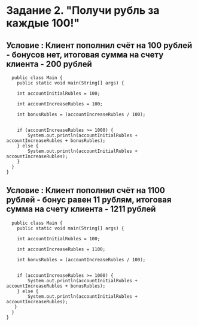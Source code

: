 # Задание 2. "Получи рубль за каждые 100!" #

## Условие : Клиент пополнил счёт на 100 рублей - бонусов нет, итоговая сумма на счету клиента - 200 рублей ##

      public class Main { 
        public static void main(String[] args) {

        int accountInitialRubles = 100;

        int accountIncreaseRubles = 100;

        int bonusRubles = (accountIncreaseRubles / 100);


        if (accountIncreaseRubles >= 1000) {
            System.out.println(accountInitialRubles + accountIncreaseRubles + bonusRubles);
        } else {
            System.out.println(accountInitialRubles + accountIncreaseRubles);
        }
      }
    }

## Условие : Клиент пополнил счёт на 1100 рублей - бонус равен 11 рублям, итоговая сумма на счету клиента - 1211 рублей ##

      public class Main {
        public static void main(String[] args) {

        int accountInitialRubles = 100;

        int accountIncreaseRubles = 1100;

        int bonusRubles = (accountIncreaseRubles / 100);


        if (accountIncreaseRubles >= 1000) {
            System.out.println(accountInitialRubles + accountIncreaseRubles + bonusRubles);
        } else {
            System.out.println(accountInitialRubles + accountIncreaseRubles);
       }
      }
    }
